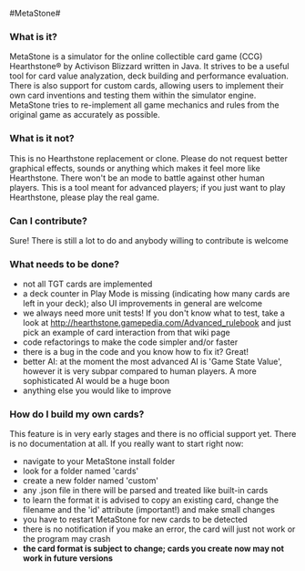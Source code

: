 #MetaStone#

### What is it? ###
MetaStone is a simulator for the online collectible card game (CCG) Hearthstone&reg; by Activison Blizzard written in Java. It strives to be a useful tool for card value analyzation, deck building and performance evaluation. There is also support for custom cards, allowing users to implement their own card inventions and testing them within the simulator engine. MetaStone tries to re-implement all game mechanics and rules from the original game as accurately as possible. 

### What is it not? ###
This is no Hearthstone replacement or clone. Please do not request better graphical effects, sounds or anything which makes it feel more like Hearthstone. There won't be an mode to battle against other human players. This is a tool meant for advanced players; if you just want to play Hearthstone, please play the real game.

### Can I contribute? ###
Sure! There is still a lot to do and anybody willing to contribute is welcome

### What needs to be done? ###
- not all TGT cards are implemented
- a deck counter in Play Mode is missing (indicating how many cards are left in your deck); also UI improvements in general are welcome
- we always need more unit tests! If you don't know what to test, take a look at http://hearthstone.gamepedia.com/Advanced_rulebook and just pick an example of card interaction from that wiki page
- code refactorings to make the code simpler and/or faster
- there is a bug in the code and you know how to fix it? Great!
- better AI: at the moment the most advanced AI is 'Game State Value', however it is very subpar compared to human players. A more sophisticated AI would be a huge boon
- anything else you would like to improve

### How do I build my own cards? ###
This feature is in very early stages and there is no official support yet. There is no documentation at all. If you really want to start right now:
- navigate to your MetaStone install folder
- look for a folder named 'cards'
- create a new folder named 'custom'
- any .json file in there will be parsed and treated like built-in cards
- to learn the format it is advised to copy an existing card, change the filename and the 'id' attribute (important!) and make small changes
- you have to restart MetaStone for new cards to be detected
- there is no notification if you make an error, the card will just not work or the program may crash
- **the card format is subject to change; cards you create now may not work in future versions**

